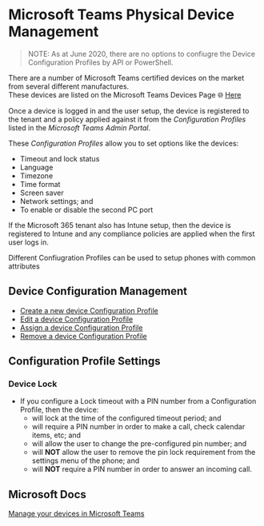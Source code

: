 # Microsoft Teams Physical Device Management
> <i class="fas fa-clipboard"></i> NOTE: As at June 2020, there are no options to confiugre the Device Configuration Profiles by API or PowerShell.

There are a number of Microsoft Teams certified devices on the market from several different manufactures.\
These devices are listed on the Microsoft Teams Devices Page 🌐 [Here](https://www.microsoft.com/en-au/microsoft-365/microsoft-teams/across-devices)

Once a device is logged in and the user setup, the device is registered to the tenant and a policy applied against it from the *Configuration Profiles* listed in the *Microsoft Teams Admin Portal*.

These *Configuration Profiles* allow you to set options like the devices:
- Timeout and lock status
- Language
- Timezone
- Time format
- Screen saver
- Network settings; and
- To enable or disable the second PC port

If the Microsoft 365 tenant also has Intune setup, then the device is registered to Intune and any compliance policies are applied when the first user logs in.

Different Confiugration Profiles can be used to setup phones with common attributes 

## Device Configuration Management
- [Create a new device Configuration Profile](pages/new-deivce-configuration-profile.md)
- [Edit a device Configuration Profile](pages/edit-deivce-configuration-profile.md)
- [Assign a device Configuration Profile](pages/assign-deivce-configuration-profile.md)
- [Remove a device Configuration Profile](pages/remove-deivce-configuration-profile.md)

## Configuration Profile Settings
### Device Lock
- If you configure a Lock timeout with a PIN number from a Configuration Profile, then the device:
  - will lock at the time of the configured timeout period; and
  - will require a PIN number in order to make a call, check calendar items, etc; and
  - will allow the user to change the pre-configured pin number; and
  - will **NOT** allow the user to remove the pin lock requirement from the settings menu of the phone; and
  - will **NOT** require a PIN number in order to answer an incoming call.
  
## Microsoft Docs
[Manage your devices in Microsoft Teams](https://docs.microsoft.com/en-us/microsoftteams/devices/device-management)
